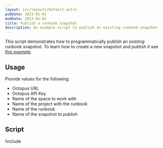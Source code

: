 ```yaml
---
layout: src/layouts/Default.astro
pubDate: 2023-01-01
modDate: 2023-01-01
title: Publish a runbook snapshot
description: An example script to publish an existing runbook snapshot
---
```


This script demonstrates how to programmatically publish an *existing* runbook snapshot. To learn how to create a new snapshot and publish it see [this example](/docs/octopus-rest-api/examples/runbooks/create-and-publish-runbook).

## Usage

Provide values for the following:

- Octopus URL
- Octopus API Key
- Name of the space to work with
- Name of the project with the runbook
- Name of the runbook
- Name of the snapshot to publish

## Script

!include <publish-runbook-scripts>
